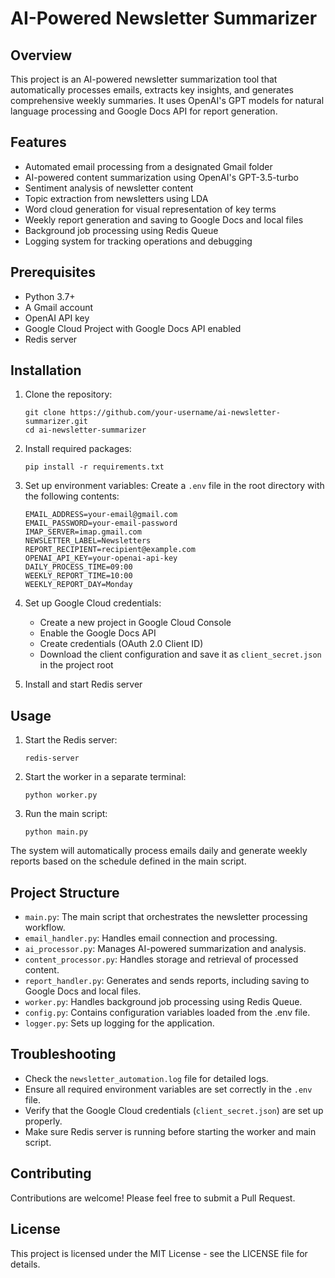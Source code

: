 # AI-Powered Newsletter Summarizer

## Overview

This project is an AI-powered newsletter summarization tool that automatically processes emails, extracts key insights, and generates comprehensive weekly summaries. It uses OpenAI's GPT models for natural language processing and Google Docs API for report generation.

## Features

- Automated email processing from a designated Gmail folder
- AI-powered content summarization using OpenAI's GPT-3.5-turbo
- Sentiment analysis of newsletter content
- Topic extraction from newsletters using LDA
- Word cloud generation for visual representation of key terms
- Weekly report generation and saving to Google Docs and local files
- Background job processing using Redis Queue
- Logging system for tracking operations and debugging

## Prerequisites

- Python 3.7+
- A Gmail account
- OpenAI API key
- Google Cloud Project with Google Docs API enabled
- Redis server

## Installation

1. Clone the repository:
   ```
   git clone https://github.com/your-username/ai-newsletter-summarizer.git
   cd ai-newsletter-summarizer
   ```

2. Install required packages:
   ```
   pip install -r requirements.txt
   ```

3. Set up environment variables:
   Create a `.env` file in the root directory with the following contents:
   ```
   EMAIL_ADDRESS=your-email@gmail.com
   EMAIL_PASSWORD=your-email-password
   IMAP_SERVER=imap.gmail.com
   NEWSLETTER_LABEL=Newsletters
   REPORT_RECIPIENT=recipient@example.com
   OPENAI_API_KEY=your-openai-api-key
   DAILY_PROCESS_TIME=09:00
   WEEKLY_REPORT_TIME=10:00
   WEEKLY_REPORT_DAY=Monday
   ```

4. Set up Google Cloud credentials:
   - Create a new project in Google Cloud Console
   - Enable the Google Docs API
   - Create credentials (OAuth 2.0 Client ID)
   - Download the client configuration and save it as `client_secret.json` in the project root

5. Install and start Redis server

## Usage

1. Start the Redis server:
   ```
   redis-server
   ```

2. Start the worker in a separate terminal:
   ```
   python worker.py
   ```

3. Run the main script:
   ```
   python main.py
   ```

The system will automatically process emails daily and generate weekly reports based on the schedule defined in the main script.

## Project Structure

- `main.py`: The main script that orchestrates the newsletter processing workflow.
- `email_handler.py`: Handles email connection and processing.
- `ai_processor.py`: Manages AI-powered summarization and analysis.
- `content_processor.py`: Handles storage and retrieval of processed content.
- `report_handler.py`: Generates and sends reports, including saving to Google Docs and local files.
- `worker.py`: Handles background job processing using Redis Queue.
- `config.py`: Contains configuration variables loaded from the .env file.
- `logger.py`: Sets up logging for the application.

## Troubleshooting

- Check the `newsletter_automation.log` file for detailed logs.
- Ensure all required environment variables are set correctly in the `.env` file.
- Verify that the Google Cloud credentials (`client_secret.json`) are set up properly.
- Make sure Redis server is running before starting the worker and main script.

## Contributing

Contributions are welcome! Please feel free to submit a Pull Request.

## License

This project is licensed under the MIT License - see the LICENSE file for details.